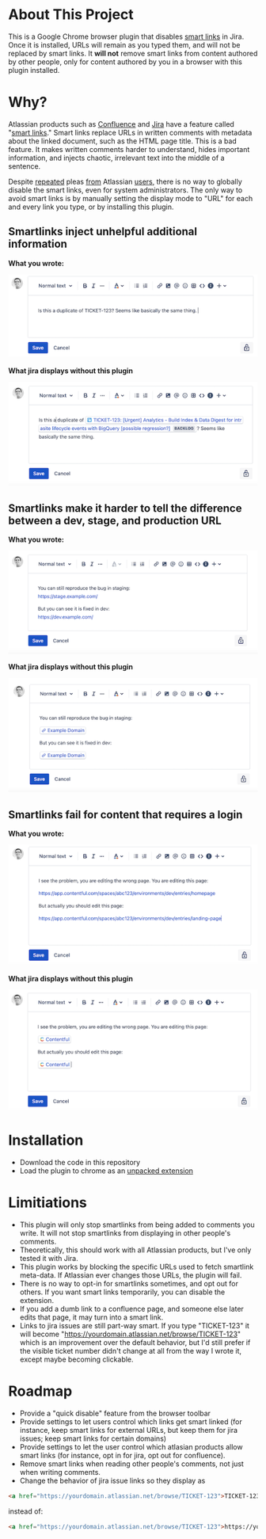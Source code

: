 # About This Project
This is a Google Chrome browser plugin that disables [smart links](https://community.atlassian.com/t5/Confluence-articles/Smart-Links-a-richer-way-to-hyperlink/ba-p/1412786) in Jira. Once it is installed, URLs will remain as you typed them, and will not be replaced by smart links. It **will not** remove smart links from content authored by other people, only for content authored by you in a browser with this plugin installed.

# Why?

Atlassian products such as [Confluence](https://www.atlassian.com/software/confluence) and [Jira](https://www.atlassian.com/software/jira) have a feature called "[smart links](https://community.atlassian.com/t5/Confluence-articles/Smart-Links-a-richer-way-to-hyperlink/ba-p/1412786)." Smart links replace URLs in written comments with metadata about the linked document, such as the HTML page title. This is a bad feature. It makes written comments harder to understand, hides important information, and injects chaotic, irrelevant text into the middle of a sentence.

Despite [repeated](https://jira.atlassian.com/browse/JRACLOUD-77107) pleas [from](https://jira.atlassian.com/browse/JRACLOUD-72429) Atlassian [users](https://community.atlassian.com/t5/Jira-questions/Is-there-a-way-to-disable-links-transformation-in-JIRA/qaq-p/1728471), there is no way to globally disable the smart links, even for system administrators. The only way to avoid smart links is by manually setting the display mode to "URL" for each and every link you type, or by installing this plugin.

## Smartlinks inject unhelpful additional information

**What you wrote:**

![jira before](https://github.com/MKorostoff/jira-dumb-links/blob/master/docs/__jira_before.png?raw=true)

**What jira displays without this plugin**

![jira after](https://github.com/MKorostoff/jira-dumb-links/blob/master/docs/__jira_after.png?raw=true)

## Smartlinks make it harder to tell the difference between a dev, stage, and production URL

**What you wrote:**

![dev stage before](https://github.com/MKorostoff/jira-dumb-links/blob/master/docs/__devstage_before.png?raw=true)

**What jira displays without this plugin**

![dev stage after](https://github.com/MKorostoff/jira-dumb-links/blob/master/docs/__devstage_after.png?raw=true)

## Smartlinks fail for content that requires a login

**What you wrote:**

![dev stage before](https://github.com/MKorostoff/jira-dumb-links/blob/master/docs/__contentful_before.png?raw=true)

**What jira displays without this plugin**

![dev stage after](https://github.com/MKorostoff/jira-dumb-links/blob/master/docs/__contentful_after.png?raw=true)


# Installation
- Download the code in this repository
- Load the plugin to chrome as an [unpacked extension](https://webkul.com/blog/how-to-install-the-unpacked-extension-in-chrome/)

# Limitiations
- This plugin will only stop smartlinks from being added to comments you write. It will not stop smartlinks from displaying in other people's comments.
- Theoretically, this should work with all Atlassian products, but I've only tested it with Jira.
- This plugin works by blocking the specific URLs used to fetch smartlink meta-data. If Atlassian ever changes those URLs, the plugin will fail.
- There is no way to opt-in for smartlinks sometimes, and opt out for others. If you want smart links temporarily, you can disable the extension.
- If you add a dumb link to a confluence page, and someone else later edits that page, it may turn into a smart link.
- Links to jira issues are still part-way smart. If you type "TICKET-123" it will become "https://yourdomain.atlassian.net/browse/TICKET-123" which is an improvement over the default behavior, but I'd still prefer if the visible ticket number didn't change at all from the way I wrote it, except maybe becoming clickable.

# Roadmap
- Provide a "quick disable" feature from the browser toolbar
- Provide settings to let users control which links get smart linked (for instance, keep smart links for external URLs, but keep them for jira issues; keep smart links for certain domains)
- Provide settings to let the user control which atlasian products allow smart links (for instance, opt in for jira, opt out for confluence).
- Remove smart links when reading other people's comments, not just when writing comments.
- Change the behavior of jira issue links so they display as

```html
<a href="https://yourdomain.atlassian.net/browse/TICKET-123">TICKET-123</a>
```

instead of:

```html
<a href="https://yourdomain.atlassian.net/browse/TICKET-123">https://yourdomain.atlassian.net/browse/TICKET-123</a>
```
